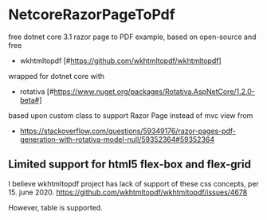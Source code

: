 # NetcoreRazorPageToPdf
free dotnet core 3.1 razor page to PDF example, based on open-source and free 

* wkhtmltopdf [#https://github.com/wkhtmltopdf/wkhtmltopdf]

wrapped for dotnet core with 

* rotativa [#https://www.nuget.org/packages/Rotativa.AspNetCore/1.2.0-beta#]

based upon custom class to support Razor Page instead of mvc view from

* https://stackoverflow.com/questions/59349176/razor-pages-pdf-generation-with-rotativa-model-null/59352364#59352364

## Limited support for html5 flex-box and flex-grid
I believe wkhtmltopdf project has lack of support of these css concepts, per 15. june 2020.
https://github.com/wkhtmltopdf/wkhtmltopdf/issues/4678

However, table is supported.
